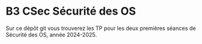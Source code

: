 # B3 CSec Sécurité des OS

Sur ce dépôt git vous trouverez les TP pour les deux premières séances de Sécurité des OS, année 2024-2025.